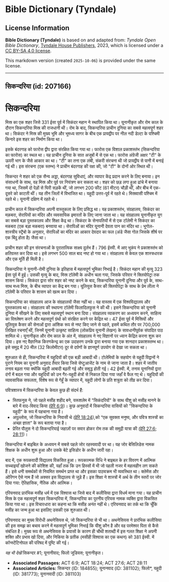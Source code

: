 # Bible Dictionary (Tyndale)

## License Information

**Bible Dictionary (Tyndale)** is based on and adapted from: _Tyndale Open Bible Dictionary_, [Tyndale House Publishers](https://tyndaleopenresources.com/), 2023, which is licensed under a [CC BY-SA 4.0 license](https://creativecommons.org/licenses/by-sa/4.0/legalcode.en).

This markdown version (created `2025-10-06`) is provided under the same license.



--------------------------------

## सिकन्दरिया (id: 207166)

सिकन्दरिया
==========

मिस्र का एक शहर जिसे 331 ईसा पूर्व में सिकंदर महान ने स्थापित किया था। यूनानीकृत और रोम काल के दौरान सिकन्दरिया मिस्र की राजधानी थी। रोम के बाद, सिकन्दरिया प्राचीन दुनिया का सबसे महत्वपूर्ण शहर था। सिकंदर ने मिस्र की मुख्य भूमि और भूमध्य सागर के बीच एक प्रायद्वीप पर नील नदी डेल्टा के पश्चिमी किनारे इस शहर का निर्माण किया था।

इसके बंदरगाह को फारोस द्वीप द्वारा संरक्षित किया गया था। फारोस एक विशाल प्रकाशस्तंभ (सिकन्दरिया का फारोस) का स्थल था। यह प्राचीन दुनिया के सात अजूबों में से एक था। फारोस अंग्रेजी अक्षर "टी" के ऊपरी भाग के जैसे आकार का था। "टी" का तना एक लंबी, संकरी संरचना थी जो प्रायद्वीप से पानी में बनाई गई थी। इस संरचना (एक स्तम्भ) ने प्राचीन बंदरगाह की रक्षा की, जो "टी" के दोनों ओर स्थित थी।

सिकन्दर ने शहर को एक सैन्य अड्डा, बंदरगाह सुविधाएं, और व्यापार केंद्र प्रदान करने के लिए बनाया। इन संसाधनों के साथ, वह मिस्र और पूर्व पर नियंत्रण कर सकता था। शहर को छड़ लगा हुआ ढांचे में बनाया गया था, जिसमें दो पेड़ों से घिरी सड़कें थीं, जो लगभग 200 फीट (61 मीटर) चौड़ी थीं, और बीच में एक\-दूसरे को काटती थीं। यह तीन जिलों में विभाजित था। यहूदी उत्तर\-पूर्व में रहते थे। मिस्रवासी पश्चिम में रहते थे। यूनानी दक्षिण में रहते थे।

प्राचीन काल में सिकन्दरिया अपनी वास्तुकला के लिए प्रसिद्ध था। यह प्रकाशस्तंभ, संग्रहालय, सिकंदर का मक़बरा, सेरापियों का मंदिर और व्यवसायिक इमारतों के लिए जाना जाता था। यह संग्रहालय यूनानीकृत युग का सबसे बड़ा पुस्तकालय और शिक्षा केंद्र था। सिकंदर के सेनापतियों में से एक टॉलेमी ने सिकंदर का मकबरा (एक बड़ा मकबरा) बनवाया था। सेरापिओं का मंदिर यूनानी देवता पान का मंदिर था। भूगोल\-शास्त्रीय स्ट्रैबो के अनुसार, सेरापिओं का मंदिर का आकार देवदार का फल (अंडे जैसा गोल जिसके शीर्ष पर एक बिंदु होता है) जैसा था।

प्राचीन शहर की इन संरचनाओं के पुरातात्विक साक्ष्य दुर्लभ हैं। 796 ईस्वी. में आए भूकंप ने प्रकाशस्तंभ को क्षतिग्रस्त कर दिया था। इसे लगभग 500 साल बाद नष्ट हो गया था। संग्रहालय से केवल एक शास्त्रधारक और एक मूर्ति ही मिली है।

सिकन्दरिया ने युनानी\-रोमी दुनिया के इतिहास में महत्वपूर्ण भूमिका निभाई है। सिकंदर महान की मृत्यु 323 ईसा पूर्व में हुई। उसकी मृत्यु के बाद, मिस्र टॉलेमी के अधीन चला गया, जिसके परिवार ने क्लियोपेट्रा तक शासन किया। सिकंदर द्वारा सोर शहर को नष्ट करने के बाद, सिकन्दरिया यूनानी दुनिया और पूर्व के, साथ\-साथ मध्य मिस्र, के बीच व्यापार का केंद्र बन गया। यूलियुस कैसर की क्लियोपेट्रा के साथ के प्रेम लीला ने टॉलेमी के परिवार के शासन को खत्म कर दिया।

सिकन्दरिया का संग्रहालय आज के संग्रहालयों जैसा नहीं था। यह वास्तव में एक विश्वविद्यालय और पुस्तकालय था। संग्रहालय की स्थापना टॉलेमी फिलादिलफुस ने की थी। इसने सिकन्दरिया को यूनानी दुनिया में सीखने के लिए सबसे महत्वपूर्ण स्थान बना दिया। संग्रहालय व्याकरण का अध्ययन करने, साहित्य का विश्लेषण करने और महत्वपूर्ण ग्रंथो को संरक्षित करने पर केंद्रित था। 47 ईसा पूर्व में मिस्रियों और यूलियुस कैसर की सेनाओं द्वारा आंशिक रूप से नष्ट किए जाने से पहले, इसमें कथित तौर पर 700,000 लिखित रचनाएँ थीं, जिनमें यूनानी उत्कृष्ट साहित्य (लोकप्रिय यूनानी लेखन) के सावधानीपूर्वक संपादित पाठ शामिल थे। यूनानीकृत और रोम काल के अंत में, संग्रहालय ने नए विज्ञानों पर ध्यान केंद्रित करना शुरू कर दिया। इस नए वैज्ञानिक किरणकेन्द्र का एक उदाहरण उनके द्वारा बनाया गया एक शानदार प्रकाशस्तम्भ था। इसे समुद्र में 20 मील (32 किलोमीटर) दूर से दर्पणों के ज्ञानपूर्ण उपयोग से देखा जा सकता था।

शुरुआत से ही, सिकन्दरिया में यहूदियों की एक बड़ी आबादी थी। टोलेमियों के सहयोग से यहूदी विद्वानों ने पुराने नियम का यूनानी अनुवाद तैयार किया जिसे सेप्टुआजेंट के नाम से जाना जाता है। शहर में जातीय तनाव बढ़ता गया क्योंकि यहूदी आबादी बढ़ती गई और समृद्ध होती गई। 42 ईस्वी. में, तनाव यूनानियों द्वारा दंगों में बदल गया और यहूदियों को उन गैर\-यहूदी क्षेत्रों से निकाल दिया गया जहाँ वे फैल गए थे। यहूदियों की व्यावसायिक सफलता, विशेष रूप से गेहूँ के व्यापार में, यहूदी लोगों के प्रति शत्रुता को तीव्र कर दिया।

पवित्रशास्त्र में सिकन्दरिया के केवल कुछ ही संदर्भ हैं:

* स्तिफनुस ने, जो पहले मसीह शहीद बने, यरूशलेम में "सिकंदरियों" के साथ यीशु को मसीह मानने के बारे में वाद\-विवाद किया ([प्रेरि 6:9](https://ref.ly/Acts6:9))। कुछ अनुवादों में सिकन्दरिया वासियों को "सिकन्दरिया के यहूदी" के रूप में पहचाना गया है।
* अपुल्लोस, जो सिकन्दरिया के निवासी थे ([प्रेरि 18:24](https://ref.ly/Acts18:24)),को “एक सुवक्ता मनुष्य, और पवित्र शास्त्रों का अच्छा ज्ञाता” के रूप बताया गया है।
* प्रेरित पौलुस ने दो सिकन्दरियाई जहाज़ों पर सवार होकर रोम तक की समुद्री यात्रा की ([प्रेरि 27:6](https://ref.ly/Acts27:6); [28:11](https://ref.ly/Acts28:11))।

सिकन्दरिया में बाइबिल के अध्ययन में सबसे पहले जोर रहस्यवादी पर था। यह जोर बेसिलिडेस नामक शिक्षक के अधीन शुरू हुआ और उसके बेटे इसिडोर के अधीन जारी रहा।

बाद में, एक रूपकवादी विद्यालय विकसित हुआ। रूपकात्मक विधि ने बाइबल के हर विवरण में आत्मिक सच्चाइयाँ खोजने की कोशिश की, यहाँ तक कि उन हिस्सों में भी जो पहली नजर में महत्वहीन लग सकते हैं। इसे धनी समर्थकों से नियमित समर्थन प्राप्त था और इसका पाठ्यक्रम भी व्यवस्थित था। क्लेमेंस और ओरिगन ऐसे नाम हैं जो अक्सर इस विद्यालय से जुड़े हैं। इस शिक्षा ने शास्त्रों में अर्थ के तीन स्तरों पर जोर दिया गया: ऐतिहासिक, नैतिक और आत्मिक।

एरियनवाद प्रारंभिक मसीह धर्म में एक विश्वास था जिसे बाद में कलीसिया द्वारा विधर्म माना गया। यह प्राचीन मिस्र के एक महत्वपूर्ण शहर सिकन्दरिया में, सिकन्दरिया का पुरनीय एरियस नामक व्यक्ति द्वारा विकसित किया गया था। इस विचारधारा का कहना था कि मसीह अनंत नहीं थे। एरियनवाद का तर्क था कि चूँकि मसीह का जन्म हुआ था इसलिए उसकी एक शुरुआत थी।

एरियनवाद का मुख्य विरोधी अथनेसियस थे, जो सिकन्दरिया से भी था। अथनेसियस ने प्रारंभिक कलीसिया की इस समझ का बचाव करने में महत्वपूर्ण भूमिका निभाई कि यीशु कौन है और वह परमेश्वर पिता से कैसे संबंधित है। मुख्य रूप से अथनेसियस के प्रयासों के कारण ही चौथी शताब्दी में इस गलत शिक्षा ने अपनी शक्ति और प्रभाव खो दिया, और निकिया के प्रतीक (मसीही विश्वास का एक कथन) को 381 ईस्वी. में कॉन्स्टेंटिनोपल की परिषद में पुष्टि की गई।

*यह भी देखें*  सिकन्दर \#1; यूनानीवाद; फिलो जूडियस; यूनानीकृत।

* **Associated Passages:** ACT 6:9; ACT 18:24; ACT 27:6; ACT 28:11
* **Associated Articles:** सिकन्दर (ID: 184855); यूनानवाद (ID: 381102); फिलो*, यहूदी (ID: 381773); युनानवादी (ID: 381103)

